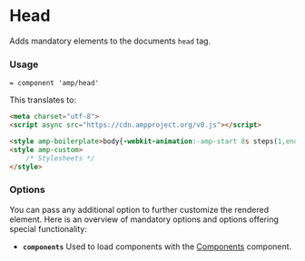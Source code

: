 # Head

Adds mandatory elements to the documents `head` tag.

### Usage

```haml
= component 'amp/head'
```

This translates to:

```html
<meta charset="utf-8">
<script async src="https://cdn.ampproject.org/v0.js"></script>

<style amp-boilerplate>body{-webkit-animation:-amp-start 8s steps(1,end) 0s 1 normal both;-moz-animation:-amp-start 8s steps(1,end) 0s 1 normal both;-ms-animation:-amp-start 8s steps(1,end) 0s 1 normal both;animation:-amp-start 8s steps(1,end) 0s 1 normal both}@-webkit-keyframes -amp-start{from{visibility:hidden}to{visibility:visible}}@-moz-keyframes -amp-start{from{visibility:hidden}to{visibility:visible}}@-ms-keyframes -amp-start{from{visibility:hidden}to{visibility:visible}}@-o-keyframes -amp-start{from{visibility:hidden}to{visibility:visible}}@keyframes -amp-start{from{visibility:hidden}to{visibility:visible}}</style><noscript><style amp-boilerplate>body{-webkit-animation:none;-moz-animation:none;-ms-animation:none;animation:none}</style></noscript>
<style amp-custom>
    /* Stylesheets */
</style>
```

### Options

You can pass any additional option to further customize the rendered element. Here is an overview of mandatory options and options offering special functionality:

* **`components`** Used to load components with the [Components](https://github.com/jonhue/amp-html/blob/master/components/components.md) component.
